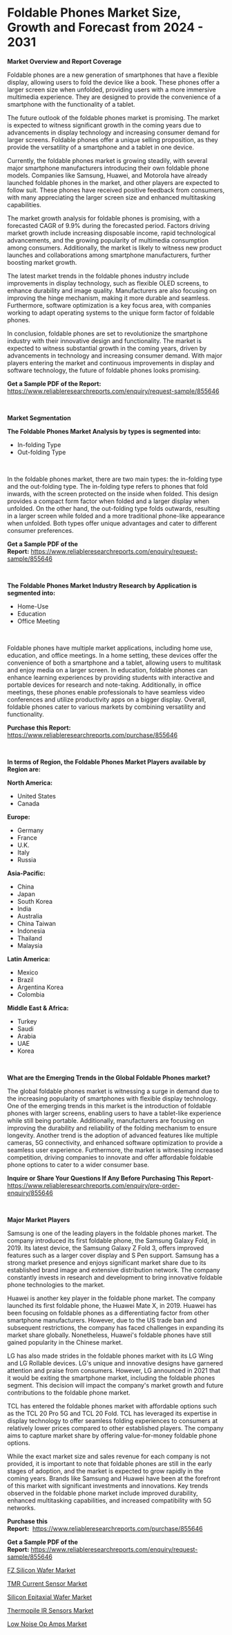 <p><h1>Foldable Phones Market Size, Growth and Forecast from 2024 - 2031</h1></p><p><strong>Market Overview and Report Coverage</strong></p>
<p><p>Foldable phones are a new generation of smartphones that have a flexible display, allowing users to fold the device like a book. These phones offer a larger screen size when unfolded, providing users with a more immersive multimedia experience. They are designed to provide the convenience of a smartphone with the functionality of a tablet.</p><p>The future outlook of the foldable phones market is promising. The market is expected to witness significant growth in the coming years due to advancements in display technology and increasing consumer demand for larger screens. Foldable phones offer a unique selling proposition, as they provide the versatility of a smartphone and a tablet in one device.</p><p>Currently, the foldable phones market is growing steadily, with several major smartphone manufacturers introducing their own foldable phone models. Companies like Samsung, Huawei, and Motorola have already launched foldable phones in the market, and other players are expected to follow suit. These phones have received positive feedback from consumers, with many appreciating the larger screen size and enhanced multitasking capabilities.</p><p>The market growth analysis for foldable phones is promising, with a forecasted CAGR of 9.9% during the forecasted period. Factors driving market growth include increasing disposable income, rapid technological advancements, and the growing popularity of multimedia consumption among consumers. Additionally, the market is likely to witness new product launches and collaborations among smartphone manufacturers, further boosting market growth.</p><p>The latest market trends in the foldable phones industry include improvements in display technology, such as flexible OLED screens, to enhance durability and image quality. Manufacturers are also focusing on improving the hinge mechanism, making it more durable and seamless. Furthermore, software optimization is a key focus area, with companies working to adapt operating systems to the unique form factor of foldable phones.</p><p>In conclusion, foldable phones are set to revolutionize the smartphone industry with their innovative design and functionality. The market is expected to witness substantial growth in the coming years, driven by advancements in technology and increasing consumer demand. With major players entering the market and continuous improvements in display and software technology, the future of foldable phones looks promising.</p></p>
<p><strong>Get a Sample PDF of the Report:</strong> <a href="https://www.reliableresearchreports.com/enquiry/request-sample/855646">https://www.reliableresearchreports.com/enquiry/request-sample/855646</a></p>
<p>&nbsp;</p>
<p><strong>Market Segmentation</strong></p>
<p><strong>The Foldable Phones Market Analysis by types is segmented into:</strong></p>
<p><ul><li>In-folding Type</li><li>Out-folding Type</li></ul></p>
<p>&nbsp;</p>
<p><p>In the foldable phones market, there are two main types: the in-folding type and the out-folding type. The in-folding type refers to phones that fold inwards, with the screen protected on the inside when folded. This design provides a compact form factor when folded and a larger display when unfolded. On the other hand, the out-folding type folds outwards, resulting in a larger screen while folded and a more traditional phone-like appearance when unfolded. Both types offer unique advantages and cater to different consumer preferences.</p></p>
<p><strong>Get a Sample PDF of the Report:</strong>&nbsp;<a href="https://www.reliableresearchreports.com/enquiry/request-sample/855646">https://www.reliableresearchreports.com/enquiry/request-sample/855646</a></p>
<p>&nbsp;</p>
<p><strong>The Foldable Phones Market Industry Research by Application is segmented into:</strong></p>
<p><ul><li>Home-Use</li><li>Education</li><li>Office Meeting</li></ul></p>
<p>&nbsp;</p>
<p><p>Foldable phones have multiple market applications, including home use, education, and office meetings. In a home setting, these devices offer the convenience of both a smartphone and a tablet, allowing users to multitask and enjoy media on a larger screen. In education, foldable phones can enhance learning experiences by providing students with interactive and portable devices for research and note-taking. Additionally, in office meetings, these phones enable professionals to have seamless video conferences and utilize productivity apps on a bigger display. Overall, foldable phones cater to various markets by combining versatility and functionality.</p></p>
<p><strong>Purchase this Report:</strong>&nbsp; <a href="https://www.reliableresearchreports.com/purchase/855646">https://www.reliableresearchreports.com/purchase/855646</a></p>
<p>&nbsp;</p>
<p><strong>In terms of Region, the Foldable Phones Market Players available by Region are:</strong></p>
<p>
    <p> <strong> North America: </strong>
        <ul>
            <li>United States</li>
            <li>Canada</li>
        </ul>
        </p> 
    <p> <strong> Europe: </strong>
        <ul>
            <li>Germany</li>
            <li>France</li>
            <li>U.K.</li>
            <li>Italy</li>
            <li>Russia</li>
        </ul>
        </p> 
    <p> <strong> Asia-Pacific: </strong>
        <ul>
            <li>China</li>
            <li>Japan</li>
            <li>South Korea</li>
            <li>India</li>
            <li>Australia</li>
            <li>China Taiwan</li>
            <li>Indonesia</li>
            <li>Thailand</li>
            <li>Malaysia</li>
        </ul>
        </p> 
    <p> <strong> Latin America: </strong>
        <ul>
            <li>Mexico</li>
            <li>Brazil</li>
            <li>Argentina Korea</li>
            <li>Colombia</li>
        </ul>
        </p> 
    <p> <strong> Middle East & Africa: </strong>
        <ul>
            <li>Turkey</li>
            <li>Saudi</li>
            <li>Arabia</li>
            <li>UAE</li>
            <li>Korea</li>
        </ul>
    </p>
    </p>
<p>&nbsp;</p>
<p><strong>What are the Emerging Trends in the Global Foldable Phones market?</strong></p>
<p><p>The global foldable phones market is witnessing a surge in demand due to the increasing popularity of smartphones with flexible display technology. One of the emerging trends in this market is the introduction of foldable phones with larger screens, enabling users to have a tablet-like experience while still being portable. Additionally, manufacturers are focusing on improving the durability and reliability of the folding mechanism to ensure longevity. Another trend is the adoption of advanced features like multiple cameras, 5G connectivity, and enhanced software optimization to provide a seamless user experience. Furthermore, the market is witnessing increased competition, driving companies to innovate and offer affordable foldable phone options to cater to a wider consumer base.</p></p>
<p><strong>Inquire or Share Your Questions If Any Before Purchasing This Report</strong>- <a href="https://www.reliableresearchreports.com/enquiry/pre-order-enquiry/855646">https://www.reliableresearchreports.com/enquiry/pre-order-enquiry/855646</a></p>
<p>&nbsp;</p>
<p><strong>Major Market Players</strong></p>
<p><p>Samsung is one of the leading players in the foldable phones market. The company introduced its first foldable phone, the Samsung Galaxy Fold, in 2019. Its latest device, the Samsung Galaxy Z Fold 3, offers improved features such as a larger cover display and S Pen support. Samsung has a strong market presence and enjoys significant market share due to its established brand image and extensive distribution network. The company constantly invests in research and development to bring innovative foldable phone technologies to the market.</p><p>Huawei is another key player in the foldable phone market. The company launched its first foldable phone, the Huawei Mate X, in 2019. Huawei has been focusing on foldable phones as a differentiating factor from other smartphone manufacturers. However, due to the US trade ban and subsequent restrictions, the company has faced challenges in expanding its market share globally. Nonetheless, Huawei's foldable phones have still gained popularity in the Chinese market.</p><p>LG has also made strides in the foldable phones market with its LG Wing and LG Rollable devices. LG's unique and innovative designs have garnered attention and praise from consumers. However, LG announced in 2021 that it would be exiting the smartphone market, including the foldable phones segment. This decision will impact the company's market growth and future contributions to the foldable phone market.</p><p>TCL has entered the foldable phones market with affordable options such as the TCL 20 Pro 5G and TCL 20 Fold. TCL has leveraged its expertise in display technology to offer seamless folding experiences to consumers at relatively lower prices compared to other established players. The company aims to capture market share by offering value-for-money foldable phone options.</p><p>While the exact market size and sales revenue for each company is not provided, it is important to note that foldable phones are still in the early stages of adoption, and the market is expected to grow rapidly in the coming years. Brands like Samsung and Huawei have been at the forefront of this market with significant investments and innovations. Key trends observed in the foldable phone market include improved durability, enhanced multitasking capabilities, and increased compatibility with 5G networks.</p></p>
<p><strong>Purchase this Report:</strong>&nbsp;&nbsp;<a href="https://www.reliableresearchreports.com/purchase/855646">https://www.reliableresearchreports.com/purchase/855646</a></p>
<p></p>
<p><strong>Get a Sample PDF of the Report:</strong>&nbsp;<a href="https://www.reliableresearchreports.com/enquiry/request-sample/855646">https://www.reliableresearchreports.com/enquiry/request-sample/855646</a></p>
<p><p><a href="https://github.com/aashishrp02/Market-Research-Report-List-1/blob/main/fz-silicon-wafer-market.md">FZ Silicon Wafer Market</a></p><p><a href="https://github.com/tamvrosiya/Market-Research-Report-List-2/blob/main/tmr-current-sensor-market.md">TMR Current Sensor Market</a></p><p><a href="https://github.com/aasishrp01/Market-Research-Report-List-2/blob/main/silicon-epitaxial-wafer-market.md">Silicon Epitaxial Wafer Market</a></p><p><a href="https://github.com/dringals/Market-Research-Report-List-2/blob/main/thermopile-ir-sensors-market.md">Thermopile IR Sensors Market</a></p><p><a href="https://github.com/Paul14Anderson63/Market-Research-Report-List-2/blob/main/low-noise-op-amps-market.md">Low Noise Op Amps Market</a></p></p>